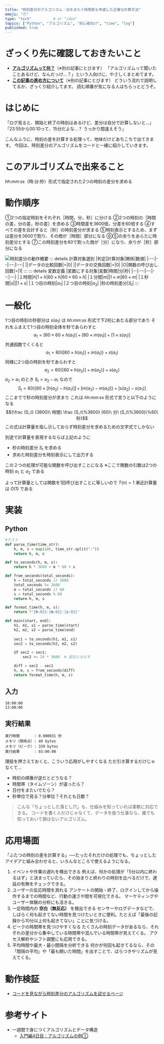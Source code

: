 ```yaml
---
title: "時刻差分のアルゴリズム：日をまたぐ時間差も考慮した正確な計算方法"
emoji: "🕑️"
type: "tech"          # or "idea"
topics: ["Python", "アルゴリズム", "初心者向け", "time", "log"]
published: true
---
```


# ざっくり先に確認しておきたいこと
- [**アルゴリズムって何？**](https://zenn.dev/zoldof/articles/7c9a208402e9ae)（※別の記事にとびます）
「アルゴリズムって聞いたことあるけど、なんだっけ…？」という人向けに、やさしくまとめてます。
- [**この記事の進め方について**](https://zenn.dev/zoldof/scraps/ea70ec179f567c#各アルゴリズムを説明するにあたって用いる文章構成)（※別の記事にとびます）
どういう流れで説明してるか、ざっくり紹介してます。
読む順番が気になる人はちらっとどうぞ。

# はじめに
「ログ見ると、開始と終了の時刻はあるけど、差分は自分で計算しないと…」
「23:55から00:10って、15分だよな…？ うっかり間違えそう」

こんなふうに、時刻の差を計算する処理って、地味だけどあちこちで出てきます。
今回は、時刻差分のアルゴリズムをコードと一緒に紹介していきます。

# このアルゴリズムで出来ること
$hh$:$mm$:$ss$（時:分:秒）形式で指定された2つの時刻の差分を求める

# 動作順序
①2つの指定時刻をそれぞれ［時間，分，秒］に分ける
②2つの時刻の［時間の差，分の差，秒の差］を求める
③時間差を3600倍，分差を60倍する
④すべての差を合計すると［秒］の時刻差分が求まる
⑤時刻表示とするため、まずは差分を3600で割り、その商が［時間］部分になる
⑥⑤の余りをあらたに時刻差分とする
⑦この時刻差分を60で割った商が［分］になり、余りが［秒］部分になる

![時刻差分の動作概要](https://storage.googleapis.com/zenn-user-upload/c196e8deae27-20240905.jpg)
::: details 計算対象選別
|判定|計算対象|関係|数値|
|:--:|--|:--:|:--:|
||データの比較回数|=|0|
||データの交換回数|=|0|
|○|関数の呼び出し回数|=|1|
:::
::: details 変数定義
|変数にする対象|変数|時間|分|秒|
|--|:--:|--:|--:|--:|
|１時間|$h$|$1×h$|$60×h$|$60×60×h$|
|１分間|$m$||$1×m$|$60×m$|
|１秒間|$s$|||$1×s$|
|１つ目の時刻|$a_1$|
|２つ目の時刻|$a_2$|
|秒の時刻差分|$S_t$|
:::

# 一般化
1つ目の時刻の秒部分は $s(a_1)$ は $hh$:$mm$:$ss$ 形式で下2桁にあたる部分であり
それをふまえて1つ目の時刻全体を秒であらわすと
$$a_1=[60×60×h(a_1)]+[60×m(a_1)]+[1×s(a_1)]$$共通因数でくくると
$$a_1=60\{[60×h(a_1)]+m(a_1)\}+s(a_1)$$同様に2つ目の時刻を秒であらわすと
$$a_2=60\{[60×h(a_2)]+m(a_2)\}+s(a_2)$$$a_2>a_1$ のとき $S_t=a_2-a_1$ なので
$$S_t=60\{⟮60×[h(a_2)-h(a_1)]⟯+[m(a_2)-m(a_1)]\}+[s(a_2)-s(a_1)]$$ここまでで秒の時刻差分が求まり
これは $hh$:$mm$:$ss$ 形式で言うと以下のようになる
$${\frac {S_t} {3600}\ 時間\ \frac {S_t\%3600} {60}\ 分\ (S_t\%3600)\%60\ 秒}$$この式は計算量を指し示しておらず時刻差分を求めるための文字式でしかない

別途で計算量を表現するならば上記のように
- 秒の時刻差分 $S_t$ を求める
- 求めた時刻差分を時刻表示にして出力する

この２つの処理が可能な関数を呼び出すことになる
※ここで関数の引数は2つの時刻 $a_1$ と $a_2$ である

よって計算量としては関数を1回呼び出すことに等しいので
$T(n)=1$
漸近計算量は $O(1)$ である

# 実装
## Python
```python
#テスト
def parse_time(time_str):
    h, m, s = map(int, time_str.split(":"))
    return h, m, s

def to_seconds(h, m, s):
    return h * 3600 + m * 60 + s

def from_seconds(total_seconds):
    h = total_seconds // 3600
    total_seconds %= 3600
    m = total_seconds // 60
    s = total_seconds % 60
    return h, m, s

def format_time(h, m, s):
    return f"{h:02}:{m:02}:{s:02}"

def main(start, end):
    h1, m1, s1 = parse_time(start)
    h2, m2, s2 = parse_time(end)
    
    sec1 = to_seconds(h1, m1, s1)
    sec2 = to_seconds(h2, m2, s2)

    if sec2 < sec1:
        sec2 += 24 * 3600  # 翌日とみなす

    diff = sec2 - sec1
    h, m, s = from_seconds(diff)
    return format_time(h, m, s)
```

## 入力
```time-calc_01_in
10:00:00
13:00:00
```

## 実行結果
```time-calc_01_out
実行時間　　　　: 0.000031 秒
メモリ（現時点）: 49 bytes
メモリ（ピーク）: 339 bytes
実行結果　　　　: 03:00:00
```

理屈を押さえておくと、こういう応用がしやすくなる
ただ引き算するだけじゃなくて…
- 時刻の順番が逆だとどうなる？
- 時間帯（タイムゾーン）が違ったら？
- 日付をまたいでたら？
- 秒単位で見る？分単位？それとも日数？

>こんな「ちょっとした落とし穴」も、仕組みを知っていれば柔軟に対応できる。
コードを書く人だけじゃなくて、データを扱う仕事なら、誰でも知っておいて損はないアルゴリズム。

# 応用場面
「ふたつの時刻の差を計算する」──たったそれだけの処理でも、ちょっとしたアイデアと組み合わせると、いろんなところで使えるようになる。

1. イベントや作業の遅れを検出できる
例えば、何かの処理が「5分以内に終わるはず」と決まっていたら、その始まりと終わりの時刻を比べるだけで、遅延の有無をチェックできる。
2. ユーザーの反応時間を測れる
アンケートの開始・終了、ログインしてから操作するまでの時間など、行動の速さや間を可視化できる。
マーケティングやユーザー体験の分析にも活きる。
3. 一定時間内の **空白（無反応）** を検出できる
センサーやログデータなどで、しばらく何も起きてない時間を見つけたいときに便利。たとえば「最後の記録から10分以上何も起きてない」ことに気づける。
4. ピークの時間帯を見つけやすくなる
たくさんの時刻データがあるなら、それぞれの差分から集中している時間帯や混んでいる時間帯が見えてくる。
アクセス解析やシフト調整にも応用できる。
5. 平均時間や最大・最小間隔を分析できる
何かが何回も起きてるなら、その「間隔の平均」や「最も開いた時間」を出すことで、ばらつきやリズムが見えてくる。

# 動作検証
- [コードを見ながら時刻差分のアルゴリズムを試せるページ](https://zoldof.github.io/pyodide/pyodide-runner.html?ui=time-calc_01)

# 参考サイト
- 一週間で身につくアルゴリズムとデータ構造
  - [入門編4日目：アルゴリズムの例①](https://sevendays-study.com/algorithm/pr-day4.html)
